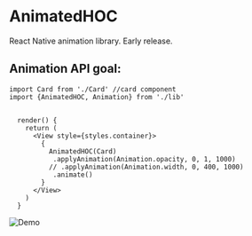 # AnimatedHOC
React Native animation library. Early release. 


## Animation API goal:


```
import Card from './Card' //card component
import {AnimatedHOC, Animation} from './lib'


  render() {
    return (
      <View style={styles.container}>
        {
          AnimatedHOC(Card)
           .applyAnimation(Animation.opacity, 0, 1, 1000)
          // .applyAnimation(Animation.width, 0, 400, 1000)
           .animate()
        }
      </View>
    )
  }
```


![Demo](https://github.com/valdio/AnimatedHOC/blob/master/images/opacity%20animation.gif)
